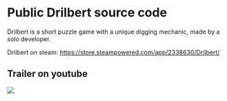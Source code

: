 # Public Drilbert source code
Drilbert is a short puzzle game with a unique digging mechanic, made by a solo developer. 

Drilbert on steam: https://store.steampowered.com/app/2338630/Drilbert/


## Trailer on youtube
[![](https://img.youtube.com/vi/QFu67lhF5HU/0.jpg)](https://www.youtube.com/watch?v=QFu67lhF5HU)

